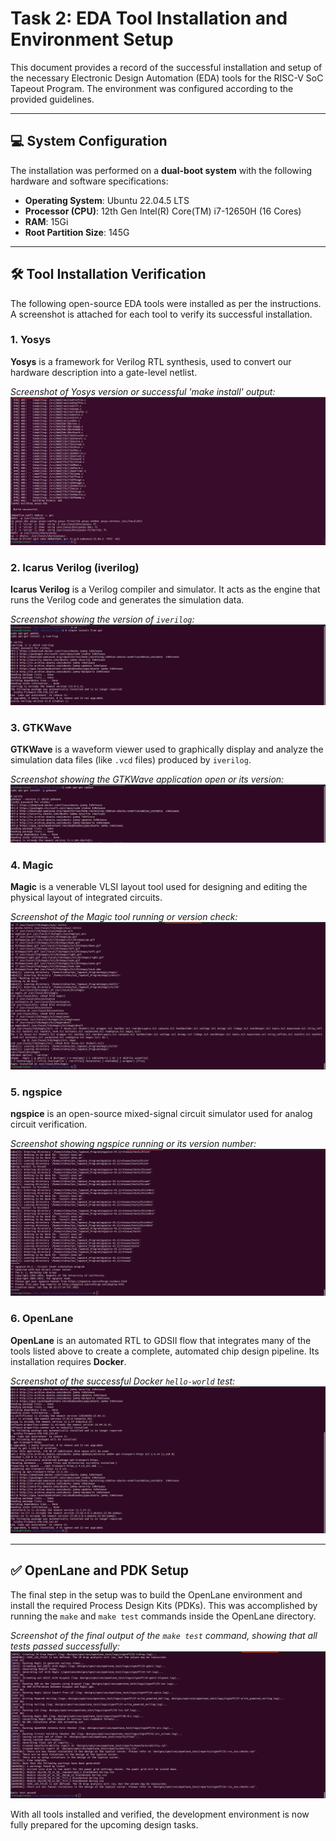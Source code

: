 # Task 2: EDA Tool Installation and Environment Setup

This document provides a record of the successful installation and setup of the necessary Electronic Design Automation (EDA) tools for the RISC-V SoC Tapeout Program. The environment was configured according to the provided guidelines.

---

## 💻 System Configuration

The installation was performed on a **dual-boot system** with the following hardware and software specifications:

* **Operating System**: Ubuntu 22.04.5 LTS
* **Processor (CPU)**: 12th Gen Intel(R) Core(TM) i7-12650H (16 Cores)
* **RAM**: 15Gi
* **Root Partition Size**: 145G

---

## 🛠️ Tool Installation Verification

The following open-source EDA tools were installed as per the instructions. A screenshot is attached for each tool to verify its successful installation.

### 1. Yosys

**Yosys** is a framework for Verilog RTL synthesis, used to convert our hardware description into a gate-level netlist.

*Screenshot of Yosys version or successful 'make install' output:*
![Yosys Installation Verification](yosys_verification.png)

### 2. Icarus Verilog (iverilog)

**Icarus Verilog** is a Verilog compiler and simulator. It acts as the engine that runs the Verilog code and generates the simulation data.

*Screenshot showing the version of `iverilog`:*
![Icarus Verilog Verification](iverilog_verification.png)

### 3. GTKWave

**GTKWave** is a waveform viewer used to graphically display and analyze the simulation data files (like `.vcd` files) produced by `iverilog`.

*Screenshot showing the GTKWave application open or its version:*
![GTKWave Verification](gtkwave_verification.png)

### 4. Magic

**Magic** is a venerable VLSI layout tool used for designing and editing the physical layout of integrated circuits.

*Screenshot of the Magic tool running or version check:*
![Magic VLSI Verification](magic_verification.png)

### 5. ngspice

**ngspice** is an open-source mixed-signal circuit simulator used for analog circuit verification.

*Screenshot showing ngspice running or its version number:*
![ngspice Verification](ngspice_verification.png)

### 6. OpenLane

**OpenLane** is an automated RTL to GDSII flow that integrates many of the tools listed above to create a complete, automated chip design pipeline. Its installation requires **Docker**.

*Screenshot of the successful Docker `hello-world` test:*
![Docker Verification](docker_verification.png)

---

## ✅ OpenLane and PDK Setup

The final step in the setup was to build the OpenLane environment and install the required Process Design Kits (PDKs). This was accomplished by running the `make` and `make test` commands inside the OpenLane directory.

*Screenshot of the final output of the `make test` command, showing that all tests passed successfully:*
![OpenLane PDK Setup Verification](openlane_test_verification.png)

With all tools installed and verified, the development environment is now fully prepared for the upcoming design tasks.